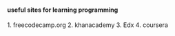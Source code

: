 <h4>useful sites for learning programming</h4>
1. freecodecamp.org
2. khanacademy
3. Edx
4. coursera
